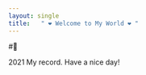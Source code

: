 ```yaml
---
layout: single
title:   " ❤ Welcome to My World ❤ "
---
```

 
  #🥰
 
 2021 My record. 
 Have a nice day!
